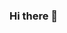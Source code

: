 ### Hi there 👋

<!--
**deepandas11/deepandas11** is a ✨ _special_ ✨ repository because its `README.md` (this file) appears on your GitHub profile.

[![Deepan's GitHub stats](https://github-readme-stats.vercel.app/api?username=deepandas11)](https://github.com/anuraghazra/github-readme-stats)

